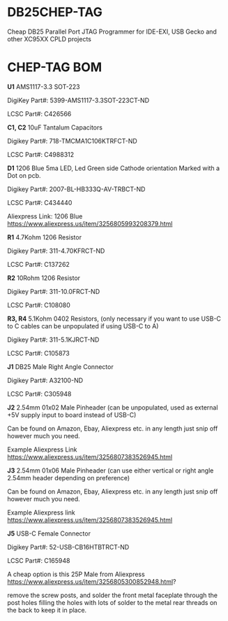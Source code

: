 # DB25CHEP-TAG
Cheap DB25 Parallel Port JTAG Programmer for IDE-EXI, USB Gecko and other XC95XX CPLD projects


# CHEP-TAG BOM

**U1** AMS1117-3.3 SOT-223

DigiKey Part#: 5399-AMS1117-3.3SOT-223CT-ND

LCSC Part#: C426566

**C1, C2** 10uF Tantalum Capacitors

Digikey Part#: 718-TMCMA1C106KTRFCT-ND

LCSC Part#: C4988312

**D1** 1206 Blue 5ma LED, Led Green side Cathode orientation Marked with a Dot on pcb.

Digikey Part#: 2007-BL-HB333Q-AV-TRBCT-ND

LCSC Part#: C434440

Aliexpress Link: 1206 Blue https://www.aliexpress.us/item/3256805993208379.html

**R1** 4.7Kohm 1206 Resistor

Digikey Part#: 311-4.70KFRCT-ND

LCSC Part#: C137262

**R2** 10Rohm 1206 Resistor

Digikey Part#: 311-10.0FRCT-ND

LCSC Part#: C108080

**R3, R4** 5.1Kohm 0402 Resistors, (only necessary if you want to use USB-C to C cables can be unpopulated if using USB-C to A)

Digikey Part#: 311-5.1KJRCT-ND

LCSC Part#: C105873

**J1** DB25 Male Right Angle Connector

Digikey Part#: A32100-ND

LCSC Part#: C305948

**J2** 2.54mm 01x02 Male Pinheader (can be unpopulated, used as external +5V supply input to board instead of USB-C)

Can be found on Amazon, Ebay, Aliexpress etc. in any length just snip off however much you need.

Example Aliexpress Link https://www.aliexpress.us/item/3256807383526945.html

**J3** 2.54mm 01x06 Male Pinheader (can use either vertical or right angle 2.54mm header depending on preference)

Can be found on Amazon, Ebay, Aliexpress etc. in any length just snip off however much you need. 

Example Aliexpress link https://www.aliexpress.us/item/3256807383526945.html

**J5** USB-C Female Connector

Digikey Part#: 52-USB-CB16HTBTRCT-ND

LCSC Part#: C165948

A cheap option is this 25P Male from Aliexpress https://www.aliexpress.us/item/3256805300852948.html?

remove the screw posts, and solder the front metal faceplate through the post holes filling the holes with lots of solder to the metal rear threads on the back to keep it in place.

